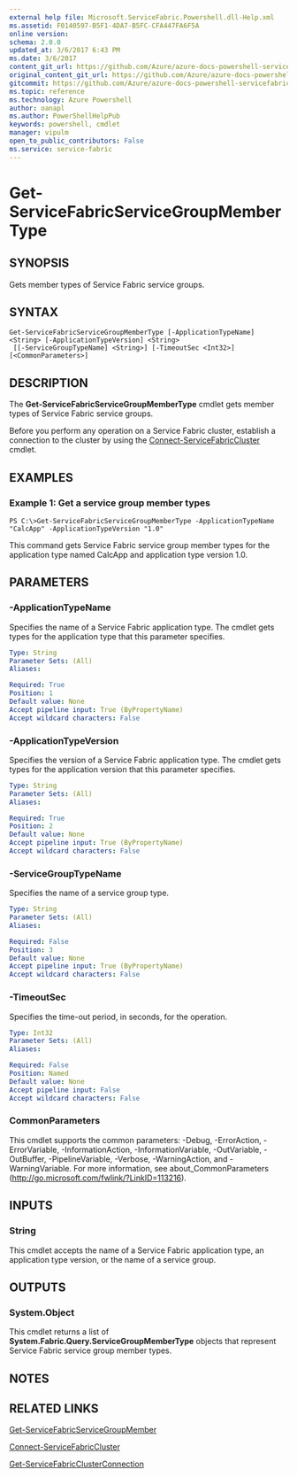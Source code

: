 ```yaml
---
external help file: Microsoft.ServiceFabric.Powershell.dll-Help.xml
ms.assetid: F0140597-B5F1-4DA7-B5FC-CFA447FA6F5A
online version: 
schema: 2.0.0
updated_at: 3/6/2017 6:43 PM
ms.date: 3/6/2017
content_git_url: https://github.com/Azure/azure-docs-powershell-servicefabric/blob/master/Service-Fabric-cmdlets/ServiceFabric/vlatest/Get-ServiceFabricServiceGroupMemberType.md
original_content_git_url: https://github.com/Azure/azure-docs-powershell-servicefabric/blob/master/Service-Fabric-cmdlets/ServiceFabric/vlatest/Get-ServiceFabricServiceGroupMemberType.md
gitcommit: https://github.com/Azure/azure-docs-powershell-servicefabric/blob/ffcf8444837861c6001f2d5cae123000f4dd6044/Service-Fabric-cmdlets/ServiceFabric/vlatest/Get-ServiceFabricServiceGroupMemberType.md
ms.topic: reference
ms.technology: Azure Powershell
author: oanapl
ms.author: PowerShellHelpPub
keywords: powershell, cmdlet
manager: vipulm
open_to_public_contributors: False
ms.service: service-fabric
---
```


# Get-ServiceFabricServiceGroupMemberType

## SYNOPSIS
Gets member types of Service Fabric service groups.

## SYNTAX

```
Get-ServiceFabricServiceGroupMemberType [-ApplicationTypeName] <String> [-ApplicationTypeVersion] <String>
 [[-ServiceGroupTypeName] <String>] [-TimeoutSec <Int32>] [<CommonParameters>]
```

## DESCRIPTION
The **Get-ServiceFabricServiceGroupMemberType** cmdlet gets member types of Service Fabric service groups.

Before you perform any operation on a Service Fabric cluster, establish a connection to the cluster by using the [Connect-ServiceFabricCluster](./Connect-ServiceFabricCluster.md) cmdlet.

## EXAMPLES

### Example 1: Get a service group member types
```
PS C:\>Get-ServiceFabricServiceGroupMemberType -ApplicationTypeName "CalcApp" -ApplicationTypeVersion "1.0"
```

This command gets Service Fabric service group member types for the application type named CalcApp and application type version 1.0.

## PARAMETERS

### -ApplicationTypeName
Specifies the name of a Service Fabric application type.
The cmdlet gets types for the application type that this parameter specifies.

```yaml
Type: String
Parameter Sets: (All)
Aliases: 

Required: True
Position: 1
Default value: None
Accept pipeline input: True (ByPropertyName)
Accept wildcard characters: False
```

### -ApplicationTypeVersion
Specifies the version of a Service Fabric application type.
The cmdlet gets types for the application version that this parameter specifies.

```yaml
Type: String
Parameter Sets: (All)
Aliases: 

Required: True
Position: 2
Default value: None
Accept pipeline input: True (ByPropertyName)
Accept wildcard characters: False
```

### -ServiceGroupTypeName
Specifies the name of a service group type.

```yaml
Type: String
Parameter Sets: (All)
Aliases: 

Required: False
Position: 3
Default value: None
Accept pipeline input: True (ByPropertyName)
Accept wildcard characters: False
```

### -TimeoutSec
Specifies the time-out period, in seconds, for the operation.

```yaml
Type: Int32
Parameter Sets: (All)
Aliases: 

Required: False
Position: Named
Default value: None
Accept pipeline input: False
Accept wildcard characters: False
```

### CommonParameters
This cmdlet supports the common parameters: -Debug, -ErrorAction, -ErrorVariable, -InformationAction, -InformationVariable, -OutVariable, -OutBuffer, -PipelineVariable, -Verbose, -WarningAction, and -WarningVariable. For more information, see about_CommonParameters (http://go.microsoft.com/fwlink/?LinkID=113216).

## INPUTS

### String
This cmdlet accepts the name of a Service Fabric application type, an application type version, or the name of a service group.

## OUTPUTS

### System.Object
This cmdlet returns a list of **System.Fabric.Query.ServiceGroupMemberType** objects that represent Service Fabric service group member types.

## NOTES

## RELATED LINKS

[Get-ServiceFabricServiceGroupMember](xref:ServiceFabric/vlatest/Get-ServiceFabricServiceGroupMember.md)

[Connect-ServiceFabricCluster](xref:ServiceFabric/vlatest/Connect-ServiceFabricCluster.md)

[Get-ServiceFabricClusterConnection](xref:ServiceFabric/vlatest/Get-ServiceFabricClusterConnection.md)
